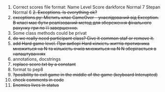 1. Correct scores file format:
Name    Level	Score
darkforce   Normal	7
Stepan	Normal	6
~~2. Exceptions. Is everything ok?~~
3. ~~exceptions.py: Містить клас GameOver - унаслідований від Exception. В класі має бути реалізований метод для збереження фінального рахунку гри по її завершенню.~~
4. Some class methods could be privat
5. ~~do we really need participant class? Give it common staf or remove it.~~
6. ~~add Hard game level. При виборі Hard кілкість життів противника множиться на N та кількість очків множиться на N
N зберігається в налаштуваннях~~
7. annotations, docstrings
8. ~~replace score.txt by a constant~~
9. format to pep8
11. ~~?posibility to exit game in the middle of the game (keyboard Interupted)~~
12. ~~check comments in code~~
13. ~~Enemies lives in status~~